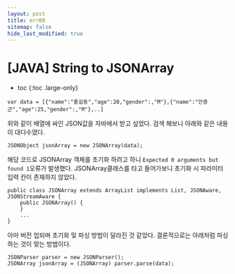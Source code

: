 ```yaml
---
layout: post
title: err08
sitemap: false
hide_last_modified: true
---
```

# [JAVA] String to JSONArray

* toc
{:toc .large-only}

```
var data = [{"name":"홍길동","age":20,"gender":,"M"},{"name":"안중근","age":25,"gender":,"M"},..]
```

위와 같이 배열에 싸인 JSON값을 자바에서 받고 싶었다.
검색 해보니 아래와 같은 내용이 대다수였다.

```
JSONObject jsonArray = new JSONArray(data);
```

해당 코드로 JSONArray 객체를 초기화 하려고 하니 `Expected 0 arguments but found 1`오류가 발생했다.
JSONArray클래스를 타고 들어가보니 초기화 시 파라미터 입력 칸이 존재하지 않았다.

```
public class JSONArray extends ArrayList implements List, JSONAware, JSONStreamAware {
    public JSONArray() {
    }
    ...
}
```

아마 버전 업되며 초기화 및 파싱 방법이 달라진 것 같았다.
결론적으로는 아래처럼 파싱 하는 것이 맞는 방법이다.

```
JSONParser parser = new JSONParser();
JSONArray jsonArray = (JSONArray) parser.parse(data);
```
